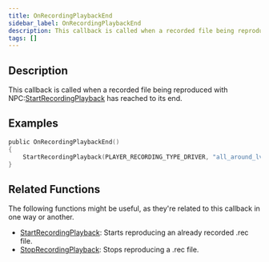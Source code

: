 ```yaml
---
title: OnRecordingPlaybackEnd
sidebar_label: OnRecordingPlaybackEnd
description: This callback is called when a recorded file being reproduced with StartRecordingPlayback has reached to its end.
tags: []
---
```


## Description

This callback is called when a recorded file being reproduced with NPC:[StartRecordingPlayback](../functions/StartRecordingPlayback) has reached to its end.

## Examples

```c
public OnRecordingPlaybackEnd()
{
    StartRecordingPlayback(PLAYER_RECORDING_TYPE_DRIVER, "all_around_lv_bus"); //This would start the recorded file again once it finishes reproducing.
}
```

## Related Functions

The following functions might be useful, as they're related to this callback in one way or another. 

- [StartRecordingPlayback](../functions/StartRecordingPlayback):  Starts reproducing an already recorded .rec file. 
- [StopRecordingPlayback](../functions/StopRecordingPlayback): Stops reproducing a .rec file.
